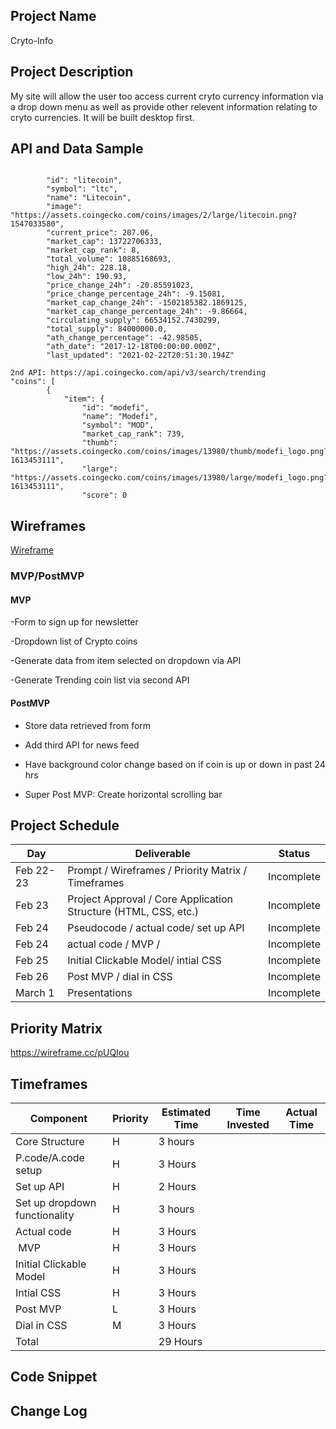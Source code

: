 
## Project Name

Cryto-Info 

## Project Description
My site will allow the user too access current cryto currency information via a drop down menu as well as provide other relevent information relating to cryto currencies. It will be built desktop first.

## API and Data Sample
``` https://api.coingecko.com/api/v3/coins/markets?vs_currency=usd&ids=litecoin

        "id": "litecoin",
        "symbol": "ltc",
        "name": "Litecoin",
        "image": "https://assets.coingecko.com/coins/images/2/large/litecoin.png?1547033580",
        "current_price": 207.06,
        "market_cap": 13722706333,
        "market_cap_rank": 8,
        "total_volume": 10885168693,
        "high_24h": 228.18,
        "low_24h": 190.93,
        "price_change_24h": -20.85591023,
        "price_change_percentage_24h": -9.15081,
        "market_cap_change_24h": -1502185382.1869125,
        "market_cap_change_percentage_24h": -9.86664,
        "circulating_supply": 66534152.7430299,
        "total_supply": 84000000.0,
        "ath_change_percentage": -42.98505,
        "ath_date": "2017-12-18T00:00:00.000Z",
        "last_updated": "2021-02-22T20:51:30.194Z"
        
2nd API: https://api.coingecko.com/api/v3/search/trending
"coins": [
        {
            "item": {
                "id": "modefi",
                "name": "Modefi",
                "symbol": "MOD",
                "market_cap_rank": 739,
                "thumb": "https://assets.coingecko.com/coins/images/13980/thumb/modefi_logo.png?1613453111",
                "large": "https://assets.coingecko.com/coins/images/13980/large/modefi_logo.png?1613453111",
                "score": 0
```
## Wireframes
[Wireframe](https://wireframe.cc/P0LwSt) 


### MVP/PostMVP

#### MVP 
-Form to sign up for newsletter

-Dropdown list of Crypto coins

-Generate data from item selected on dropdown via API

-Generate Trending coin list via second API

#### PostMVP 
- Store data retrieved from form

- Add third API for news feed

- Have background color change based on if coin is up or down in past 24 hrs

- Super Post MVP: Create horizontal scrolling bar

## Project Schedule

|  Day | Deliverable | Status
|---|---| ---|
|Feb 22-23| Prompt / Wireframes / Priority Matrix / Timeframes | Incomplete
|Feb 23| Project Approval / Core Application Structure (HTML, CSS, etc.) | Incomplete 
|Feb 24| Pseudocode / actual code/ set up API | Incomplete
|Feb 24| actual code / MVP / | Incomplete
|Feb 25| Initial Clickable Model/ intial CSS  | Incomplete
|Feb 26| Post MVP / dial in CSS | Incomplete
|March 1| Presentations | Incomplete

## Priority Matrix

https://wireframe.cc/pUQIou

## Timeframes
| Component                              | Priority | Estimated Time | Time Invested | Actual Time |
|-------------------------------         |----------|----------------|---------------|-------------|
| Core Structure                         | H        | 3 hours        |               |             |
| P.code/A.code setup                    | H        | 3 Hours        |               |             |
| Set up API                             | H        | 2 Hours        |               |             |
| Set up dropdown functionality          | H        | 3 hours        |               |             |
| Actual code                            | H        | 3 Hours        |               |             |
|  MVP                                   | H        | 3 Hours        |               |             |
| Initial Clickable Model                | H        | 3 Hours        |               |             |
| Intial CSS                             | H        | 3 Hours        |               |             |
| Post MVP                               | L        | 3 Hours        |               |             |
| Dial in CSS                            | M        | 3 Hours        |               |             |
| Total                                  |          | 29 Hours       |               |             |
## Code Snippet


## Change Log
   
